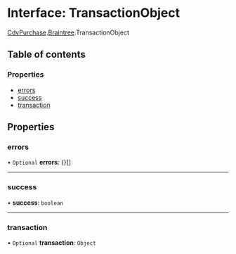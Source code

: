 # Interface: TransactionObject

[CdvPurchase](../modules/CdvPurchase.md).[Braintree](../modules/CdvPurchase.Braintree.md).TransactionObject

## Table of contents

### Properties

- [errors](CdvPurchase.Braintree.TransactionObject.md#errors)
- [success](CdvPurchase.Braintree.TransactionObject.md#success)
- [transaction](CdvPurchase.Braintree.TransactionObject.md#transaction)

## Properties

### errors

• `Optional` **errors**: {}[]

___

### success

• **success**: `boolean`

___

### transaction

• `Optional` **transaction**: `Object`
